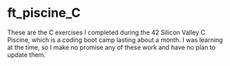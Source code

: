 # ft_piscine_C
These are the C exercises I completed during the 42 Silicon Valley C Piscine, which is a coding boot camp lasting about a month. I was learning at the time, so I make no promise any of these work and have no plan to update them.
